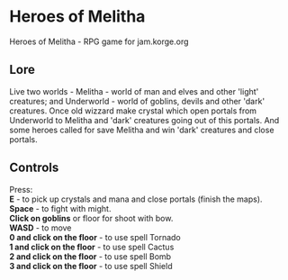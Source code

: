 # Heroes of Melitha
Heroes of Melitha - RPG game for jam.korge.org
## Lore
Live two worlds - Melitha - world of man and elves and other 'light' creatures; and Underworld - world of goblins, devils and other 'dark' creatures. Once old wizzard make crystal which open portals from Underworld to Melitha and 'dark' creatures going out of this portals. And some heroes called for save Melitha and win 'dark' creatures and close portals.
## Controls
Press:  
**E** - to pick up crystals and mana and close portals (finish the maps).  
**Space** - to fight with might.  
**Click on goblins** or floor for shoot with bow.  
**WASD** - to move  
**0 and click on the floor** - to use spell Tornado  
**1 and click on the floor** - to use spell Cactus  
**2 and click on the floor** - to use spell Bomb  
**3 and click on the floor** - to use spell Shield  
